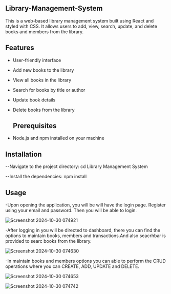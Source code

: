 ## Library-Management-System
This is a web-based library management system built using React and styled with  CSS. It allows users to add, view, search, update, and delete books and members from the library.

## Features
- User-friendly interface
- Add new books to the library
- View all books in the library
- Search for books by title or author
- Update book details
- Delete books from the library

  ## Prerequisites

- Node.js and npm installed on your machine

## Installation
 --Navigate to the project directory:
   cd Library Management System
 
 --Install the dependencies:
   npm install
   
## Usage

-Upon opening the application, you will be will have the login page. Register using your email and password. Then you will be able to login.

![Screenshot 2024-10-30 074921](https://github.com/user-attachments/assets/d9495043-66ad-42a7-abbe-fa244015e1a0)

-After logging in you will be directed to dashboard, there you can find the options to maintain books, members and transactions.And also seacrhbar is provided to searc books from the library.

![Screenshot 2024-10-30 074630](https://github.com/user-attachments/assets/e73cc4b6-d7b1-461d-b475-019989eee0a3)

-In maintain books and members options you can able to perform the CRUD operations where you can CREATE, ADD, UPDATE and DELETE.

![Screenshot 2024-10-30 074653](https://github.com/user-attachments/assets/73f24865-9d1f-4ae7-9cfb-14b9da851e2d)


![Screenshot 2024-10-30 074742](https://github.com/user-attachments/assets/4c8043d9-7772-4265-979d-4e22dcc10730)

